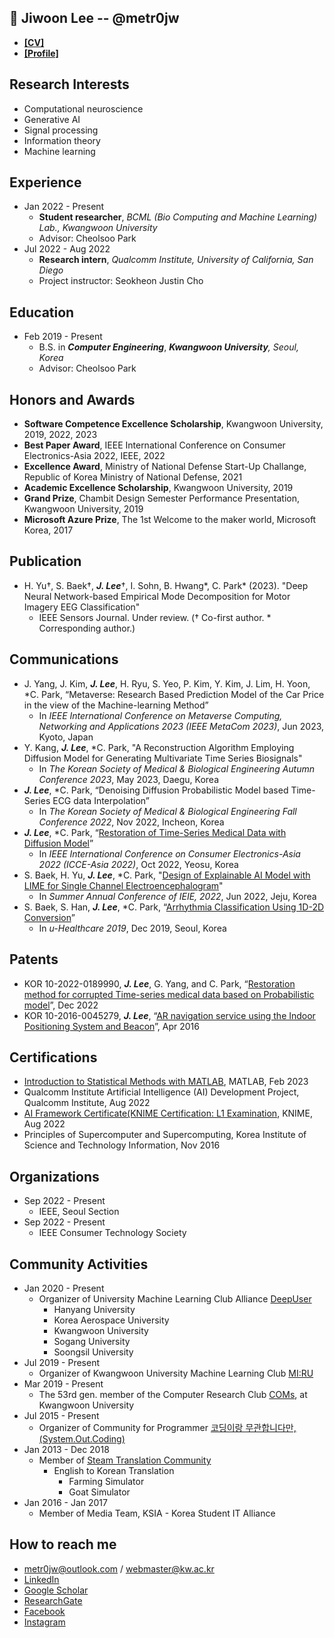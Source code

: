 📜 Jiwoon Lee -- @metr0jw
-
- [**[CV]**](https://github.com/metr0jw/metr0jw/raw/master/Rezume_Jiwoon.pdf)
- [**[Profile]**](http://bcml.kw.ac.kr/people/intern/)

## Research Interests
- Computational neuroscience
- Generative AI
- Signal processing
- Information theory
- Machine learning

## Experience
- Jan 2022 - Present
  - **Student researcher**, *BCML (Bio Computing and Machine Learning) Lab., Kwangwoon University*
  - Advisor: Cheolsoo Park
- Jul 2022 - Aug 2022
  - **Research intern**, *Qualcomm Institute, University of California, San Diego*
  - Project instructor: Seokheon Justin Cho

## Education
- Feb 2019 - Present
  - B.S. in ***Computer Engineering***, ***Kwangwoon University**, Seoul, Korea*
  - Advisor: Cheolsoo Park

## Honors and Awards
- **Software Competence Excellence Scholarship**, Kwangwoon University, 2019, 2022, 2023
- **Best Paper Award**, IEEE International Conference on Consumer Electronics-Asia 2022, IEEE, 2022
- **Excellence Award**, Ministry of National Defense Start-Up Challange, Republic of Korea Ministry of National Defense, 2021
- **Academic Excellence Scholarship**, Kwangwoon University, 2019
- **Grand Prize**, Chambit Design Semester Performance Presentation, Kwangwoon University, 2019
- **Microsoft Azure Prize**, The 1st Welcome to the maker world, Microsoft Korea, 2017

## Publication
- H. Yu†, S. Baek†, ***J. Lee***†, I. Sohn, B. Hwang*, C. Park* (2023). "Deep Neural Network-based Empirical Mode Decomposition for Motor Imagery EEG Classification"
  - IEEE Sensors Journal. Under review. († Co-first author. * Corresponding author.)

## Communications
- J. Yang, J. Kim, ***J. Lee***, H. Ryu, S. Yeo, P. Kim, Y. Kim, J. Lim, H. Yoon, *C. Park, “Metaverse: Research Based Prediction Model of the Car Price in the view of the Machine-learning Method”
  - In *IEEE International Conference on Metaverse Computing, Networking and Applications 2023 (IEEE MetaCom 2023)*, Jun 2023, Kyoto, Japan
- Y. Kang, ***J. Lee***, *C. Park, "A Reconstruction Algorithm Employing Diffusion Model for Generating Multivariate Time
Series Biosignals"
  -  In *The Korean Society of Medical & Biological Engineering Autumn Conference 2023*, May 2023, Daegu, Korea
- ***J. Lee***, *C. Park, “Denoising Diffusion Probabilistic Model based Time-Series ECG data Interpolation”
  - In *The Korean Society of Medical & Biological Engineering Fall Conference 2022*, Nov 2022, Incheon, Korea
- ***J. Lee***, *C. Park, “[Restoration of Time-Series Medical Data with Diffusion Model](https://scholar.google.com/citations?view_op=view_citation&hl=ko&user=L8N4pFoAAAAJ&citation_for_view=L8N4pFoAAAAJ:u5HHmVD_uO8C)”
  - In *IEEE International Conference on Consumer Electronics-Asia 2022 (ICCE-Asia 2022)*, Oct 2022, Yeosu, Korea
- S. Baek, H. Yu, ***J. Lee***, *C. Park, "[Design of Explainable AI Model with LIME for Single Channel Electroencephalogram](https://www.dbpia.co.kr/Journal/articleDetail?nodeId=NODE11132844)"
  - In *Summer Annual Conference of IEIE, 2022*, Jun 2022, Jeju, Korea
- S. Baek, S. Han, ***J. Lee***, *C. Park, “[Arrhythmia Classification Using 1D-2D Conversion](https://github.com/metr0jw/Imaged-ECG-Signal-Processing)”
  - In *u-Healthcare 2019*, Dec 2019, Seoul, Korea

## Patents
- KOR 10-2022-0189990, ***J. Lee***, G. Yang, and C. Park, “[Restoration method for corrupted Time-series medical data based on Probabilistic model](https://scholar.google.com/citations?view_op=view_citation&hl=ko&user=L8N4pFoAAAAJ&citation_for_view=L8N4pFoAAAAJ:d1gkVwhDpl0C)”, Dec 2022
- KOR 10-2016-0045279, ***J. Lee***, “[AR navigation service using the Indoor Positioning System and Beacon](https://scholar.google.com/citations?view_op=view_citation&hl=ko&user=L8N4pFoAAAAJ&citation_for_view=L8N4pFoAAAAJ:u-x6o8ySG0sC)”, Apr 2016

## Certifications
- [Introduction to Statistical Methods with MATLAB](https://matlabacademy.mathworks.com/progress/certificate.pdf?course=stats&release=R2022a&language=en&), MATLAB, Feb 2023
- Qualcomm Institute Artificial Intelligence (AI) Development Project, Qualcomm Institute, Aug 2022
- [AI Framework Certificate(KNIME Certification: L1 Examination](https://www.credly.com/badges/eb9f4e46-1923-44e2-a494-be6f263412d4/print), KNIME, Aug 2022
- Principles of Supercomputer and Supercomputing, Korea Institute of Science and Technology Information, Nov 2016

## Organizations
- Sep 2022 - Present
  - IEEE, Seoul Section
- Sep 2022 - Present
  - IEEE Consumer Technology Society

## Community Activities
- Jan 2020 - Present
  - Organizer of University Machine Learning Club Alliance [DeepUser](https://www.facebook.com/DeepUserAI)
    - Hanyang University
    - Korea Aerospace University
    - Kwangwoon University
    - Sogang University
    - Soongsil University
- Jul 2019 - Present
  - Organizer of Kwangwoon University Machine Learning Club [MI:RU](https://www.facebook.com/KWUMIRU/)
- Mar 2019 - Present
  - The 53rd gen. member of the Computer Research Club [COMs](https://coms.kw.ac.kr), at Kwangwoon University
- Jul 2015 - Present
  - Organizer of Community for Programmer [코딩이랑 무관합니다만,(System.Out.Coding)](https://www.facebook.com/groups/System.out.Coding)
- Jan 2013 - Dec 2018
  - Member of [Steam Translation Community](https://valve.crowdin.com/)
    - English to Korean Translation
        - Farming Simulator
        - Goat Simulator
- Jan 2016 - Jan 2017
  - Member of Media Team, KSIA - Korea Student IT Alliance

How to reach me
-
- <metr0jw@outlook.com> / <webmaster@kw.ac.kr>
- [LinkedIn](https://www.linkedin.com/in/metr0jw/)
- [Google Scholar](https://scholar.google.com/citations?user=L8N4pFoAAAAJ&hl=en)
- [ResearchGate](https://www.researchgate.net/profile/Jiwoon-Lee-3)
- [Facebook](https://www.facebook.com/metr0jw)
- [Instagram](https://www.instagram.com/laz_y_w00n/)
  
 
<!--
**metr0jw/metr0jw** is a ✨ _special_ ✨ repository because its `README.md` (this file) appears on your GitHub profile.

Here are some ideas to get you started:

- 🔭 I’m currently working on ...
- 🌱 I’m currently learning ...
- 👯 I’m looking to collaborate on ...
- 🤔 I’m looking for help with ...
- 💬 Ask me about ...
- 📫 How to reach me: ...
- 😄 Pronouns: ...
- ⚡ Fun fact: ...
-->
